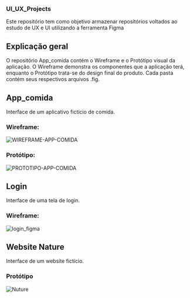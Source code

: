 ### UI_UX_Projects
Este repositório tem como objetivo armazenar repositórios voltados ao estudo de UX e UI utilizando a ferramenta Figma

## Explicação geral
O repositório App_comida contém o Wireframe e o Protótipo visual da aplicação. O Wireframe demonstra os componentes que a aplicação terá, 
enquanto o Protótipo trata-se do design final do produto. Cada pasta contém seus respectivos arquivos .fig.

## App_comida
Interface de um aplicativo fictício de comida.

### Wireframe:
![WIREFRAME-APP-COMIDA](https://user-images.githubusercontent.com/95611970/192712690-2f84fa78-ca21-4c67-aecc-11c2e2422b0e.png)


### Protótipo:
![PROTOTIPO-APP-COMIDA](https://user-images.githubusercontent.com/95611970/192712582-161f3005-93b3-4c47-8700-8f48a48ca4e0.png)

## Login
Interface de uma tela de login.

### Wireframe:

![login_figma](https://user-images.githubusercontent.com/95611970/192713414-d2408d8a-338d-459f-bfa0-15a98e31aca8.jpg)

## Website Nature
Interface de um website fictício.

### Protótipo

![Nuture](https://user-images.githubusercontent.com/95611970/192713684-ae3d7ebf-6e74-46f1-94d8-421fd4c7edec.png)
